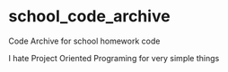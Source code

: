 # school_code_archive
Code Archive for school homework code

I hate Project Oriented Programing for very simple things
